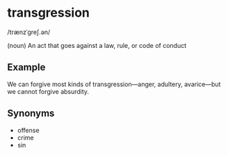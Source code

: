 # transgression

/trænzˈɡreʃ.ən/

(noun) An act that goes against a law, rule, or code of conduct

## Example

We can forgive most kinds of transgression—anger, adultery, avarice—but we cannot forgive absurdity.

## Synonyms

+ offense
+ crime
+ sin
